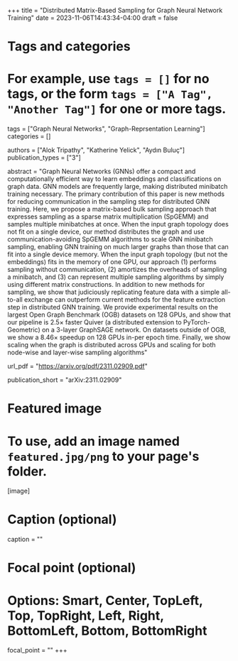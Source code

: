 +++
title = "Distributed Matrix-Based Sampling for Graph Neural Network Training"
date = 2023-11-06T14:43:34-04:00
draft = false

# Tags and categories
# For example, use `tags = []` for no tags, or the form `tags = ["A Tag", "Another Tag"]` for one or more tags.
tags = ["Graph Neural Networks", "Graph-Reprsentation Learning"]
categories = []

authors = ["Alok Tripathy", "Katherine Yelick", "Aydın Buluç"]
publication_types = ["3"]

abstract = "Graph Neural Networks (GNNs) offer a compact and computationally efficient way to learn embeddings and classifications on graph data. GNN models are frequently large, making distributed minibatch training necessary. The primary contribution of this paper is new methods for reducing communication in the sampling step for distributed GNN training. Here, we propose a matrix-based bulk sampling approach that expresses sampling as a sparse matrix multiplication (SpGEMM) and samples multiple minibatches at once. When the input graph topology does not fit on a single device, our method distributes the graph and use communication-avoiding SpGEMM algorithms to scale GNN minibatch sampling, enabling GNN training on much larger graphs than those that can fit into a single device memory. When the input graph topology (but not the embeddings) fits in the memory of one GPU, our approach (1) performs sampling without communication, (2) amortizes the overheads of sampling a minibatch, and (3) can represent multiple sampling algorithms by simply using different matrix constructions. In addition to new methods for sampling, we show that judiciously replicating feature data with a simple all-to-all exchange can outperform current methods for the feature extraction step in distributed GNN training. We provide experimental results on the largest Open Graph Benchmark (OGB) datasets on 128 GPUs, and show that our pipeline is 2.5× faster Quiver (a distributed extension to PyTorch-Geometric) on a 3-layer GraphSAGE network. On datasets outside of OGB, we show a 8.46× speedup on 128 GPUs in-per epoch time. Finally, we show scaling when the graph is distributed across GPUs and scaling for both node-wise and layer-wise sampling algorithms"

url_pdf = "https://arxiv.org/pdf/2311.02909.pdf"

publication_short = "arXiv:2311.02909"

# Featured image
# To use, add an image named `featured.jpg/png` to your page's folder. 
[image]
  # Caption (optional)
  caption = ""

  # Focal point (optional)
  # Options: Smart, Center, TopLeft, Top, TopRight, Left, Right, BottomLeft, Bottom, BottomRight
  focal_point = ""
+++
